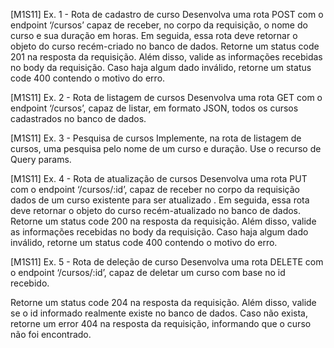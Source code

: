 [M1S11] Ex. 1 - Rota de cadastro de curso
Desenvolva uma rota POST com o endpoint ‘/cursos’ capaz de receber, no corpo da requisição, o nome do curso e sua duração em horas. 
Em seguida, essa rota deve retornar o objeto do curso recém-criado no banco de dados.
Retorne um status code 201 na resposta da requisição. Além disso, valide as informações recebidas no body da requisição. 
Caso haja algum dado inválido, retorne um status code 400 contendo o motivo do erro.


[M1S11] Ex. 2 - Rota de listagem de cursos
Desenvolva uma rota GET com o endpoint ‘/cursos’, capaz de listar, em formato JSON, todos os cursos cadastrados no banco de dados.


[M1S11] Ex. 3 - Pesquisa de cursos
Implemente, na rota de listagem de cursos, uma pesquisa pelo nome de um curso e duração. Use o recurso de Query params.


[M1S11] Ex. 4 - Rota de atualização de cursos
Desenvolva uma rota PUT com o endpoint ‘/cursos/:id’, capaz de receber no corpo da requisição dados de um curso existente para ser atualizado . Em seguida, essa rota deve retornar o objeto do curso recém-atualizado no banco de dados.
Retorne um status code 200 na resposta da requisição. Além disso, valide as informações recebidas no body da requisição. Caso haja algum dado inválido, retorne um status code 400 contendo o motivo do erro.

[M1S11] Ex. 5 - Rota de deleção de curso
Desenvolva uma rota DELETE com o endpoint ‘/cursos/:id’, capaz de deletar um curso com base no id recebido.

Retorne um status code 204 na resposta da requisição. Além disso, valide se o id informado realmente existe no banco de dados. Caso não exista, retorne um error 404 na resposta da requisição, informando que o curso não foi encontrado.


